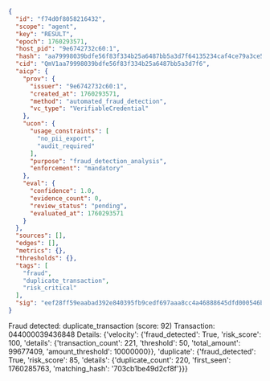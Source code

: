 ```json
{
  "id": "f74d0f8058216432",
  "scope": "agent",
  "key": "RESULT",
  "epoch": 1760293571,
  "host_pid": "9e6742732c60:1",
  "hash": "aa79998039bdfe56f83f334b25a6487bb5a3d7f64135234caf4ce79a3ce5a741",
  "cid": "QmV1aa79998039bdfe56f83f334b25a6487bb5a3d7f6",
  "aicp": {
    "prov": {
      "issuer": "9e6742732c60:1",
      "created_at": 1760293571,
      "method": "automated_fraud_detection",
      "vc_type": "VerifiableCredential"
    },
    "ucon": {
      "usage_constraints": [
        "no_pii_export",
        "audit_required"
      ],
      "purpose": "fraud_detection_analysis",
      "enforcement": "mandatory"
    },
    "eval": {
      "confidence": 1.0,
      "evidence_count": 0,
      "review_status": "pending",
      "evaluated_at": 1760293571
    }
  },
  "sources": [],
  "edges": [],
  "metrics": {},
  "thresholds": {},
  "tags": [
    "fraud",
    "duplicate_transaction",
    "risk_critical"
  ],
  "sig": "eef28ff59eaabad392e840395fb9cedf697aaa8cc4a46888645dfd000546b9fa"
}
```

Fraud detected: duplicate_transaction (score: 92)
Transaction: 044000039436848
Details: {'velocity': {'fraud_detected': True, 'risk_score': 100, 'details': {'transaction_count': 221, 'threshold': 50, 'total_amount': 99677409, 'amount_threshold': 10000000}}, 'duplicate': {'fraud_detected': True, 'risk_score': 85, 'details': {'duplicate_count': 220, 'first_seen': 1760285763, 'matching_hash': '703cb1be49d2cf8f'}}}
